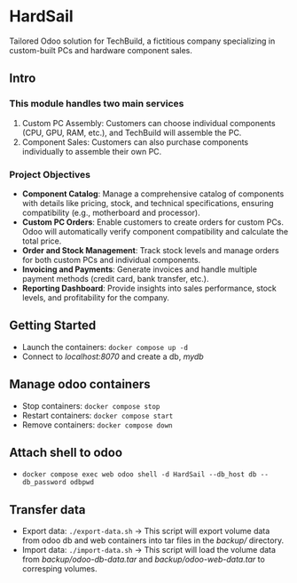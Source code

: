 # HardSail

Tailored Odoo solution for TechBuild, a fictitious company specializing in custom-built PCs and hardware component sales.

## Intro

### This module handles two main services

1. Custom PC Assembly: Customers can choose individual components (CPU, GPU, RAM, etc.), and TechBuild will assemble the PC.
2. Component Sales: Customers can also purchase components individually to assemble their own PC.

### Project Objectives

- **Component Catalog**: Manage a comprehensive catalog of components with details like pricing, stock, and technical specifications, ensuring compatibility (e.g., motherboard and processor).
- **Custom PC Orders**: Enable customers to create orders for custom PCs. Odoo will automatically verify component compatibility and calculate the total price.
- **Order and Stock Management**: Track stock levels and manage orders for both custom PCs and individual components.
- **Invoicing and Payments**: Generate invoices and handle multiple payment methods (credit card, bank transfer, etc.).
- **Reporting Dashboard**: Provide insights into sales performance, stock levels, and profitability for the company.

## Getting Started

- Launch the containers: `docker compose up -d`
- Connect to *localhost:8070* and create a db, *mydb*

## Manage odoo containers

- Stop containers: `docker compose stop`
- Restart containers: `docker compose start`
- Remove containers: `docker compose down`

## Attach shell to odoo

- `docker compose exec web odoo shell -d HardSail --db_host db --db_password odbpwd`

## Transfer data

- Export data: `./export-data.sh` -> This script will export volume data from odoo db and web containers into tar files in the *backup/* directory.
- Import data: `./import-data.sh` -> This script will load the volume data from *backup/odoo-db-data.tar* and *backup/odoo-web-data.tar* to corresping volumes.
